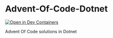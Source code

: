 # Advent-Of-Code-Dotnet

[![Open in Dev Containers](https://img.shields.io/static/v1?label=Dev%20Containers&message=Open&color=blue&logo=visualstudiocode)](https://vscode.dev/redirect?url=vscode://ms-vscode-remote.remote-containers/cloneInVolume?url=https://github.com/JamieJamesJamie/Advent-Of-Code-Dotnet)

Advent Of Code solutions in Dotnet
